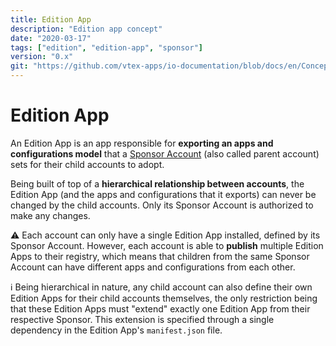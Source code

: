 ```yaml
---
title: Edition App
description: "Edition app concept"
date: "2020-03-17"
tags: ["edition", "edition-app", "sponsor"]
version: "0.x"
git: "https://github.com/vtex-apps/io-documentation/blob/docs/en/Concepts/edition-app.md"
---
```


# Edition App

An Edition App is an app responsible for **exporting an apps and configurations model** that a [Sponsor Account](https://github.com/vtex/io-platform-documentation/blob/master/docs/concepts/sponsor-account.md) (also called parent account) sets for their child accounts to adopt.

Being built of top of a **hierarchical relationship between accounts**, the Edition App (and the apps and configurations that it exports) can never be changed by the child accounts. Only its Sponsor Account is authorized to make any changes.

:warning: Each account can only have a single Edition App installed, defined by its Sponsor Account. However, each account is able to **publish** multiple Edition Apps to their registry, which means that children from the same Sponsor Account can have different apps and configurations from each other.

:information_source: Being hierarchical in nature, any child account can also define their own Edition Apps for their child accounts themselves, the only restriction being that these Edition Apps must "extend" exactly one Edition App from their respective Sponsor. This extension is specified through a single dependency in the Edition App's `manifest.json` file.
